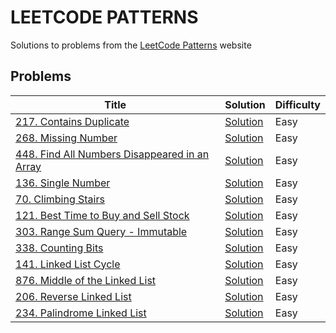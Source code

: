 # LEETCODE PATTERNS

Solutions to problems from the [LeetCode Patterns](https://seanprashad.com/leetcode-patterns/) website

## Problems

| Title                                                                                                                    | Solution                                                                                                      | Difficulty |
|--------------------------------------------------------------------------------------------------------------------------|---------------------------------------------------------------------------------------------------------------|------------|
| [217. Contains Duplicate](https://leetcode.com/problems/contains-duplicate/)                                             | [Solution](https://github.com/GolubevDS/LeetCodePatterns/blob/main/solutions/containsDuplicate/index.js)      | Easy       |
| [268. Missing Number](https://leetcode.com/problems/missing-number/)                                                     | [Solution](https://github.com/GolubevDS/LeetCodePatterns/tree/main/solutions/missingNumber/index.js)          | Easy       |
| [448. Find All Numbers Disappeared in an Array](https://leetcode.com/problems/find-all-numbers-disappeared-in-an-array/) | [Solution](https://github.com/GolubevDS/LeetCodePatterns/blob/main/solutions/findDisappearedNumbers/index.js) | Easy       |
| [136. Single Number](https://leetcode.com/problems/single-number/)                                                       | [Solution](https://github.com/GolubevDS/LeetCodePatterns/blob/main/solutions/singleNumber/index.js)           | Easy       |
| [70. Climbing Stairs](https://leetcode.com/problems/climbing-stairs/)                                                    | [Solution](https://github.com/GolubevDS/LeetCodePatterns/blob/main/solutions/climbStairs/index.js)            | Easy       |
| [121. Best Time to Buy and Sell Stock](https://leetcode.com/problems/best-time-to-buy-and-sell-stock/)                   | [Solution](https://github.com/GolubevDS/LeetCodePatterns/blob/main/solutions/maxProfit/index.js)              | Easy       |
| [303. Range Sum Query - Immutable](https://leetcode.com/problems/range-sum-query-immutable/)                             | [Solution](https://github.com/GolubevDS/LeetCodePatterns/blob/main/solutions/sumRange/index.js)               | Easy       |
| [338. Counting Bits](https://leetcode.com/problems/counting-bits/)                                                       | [Solution](https://github.com/GolubevDS/LeetCodePatterns/blob/main/solutions/countBits/index.js)              | Easy       |
| [141. Linked List Cycle](https://leetcode.com/problems/linked-list-cycle/)                                               | [Solution](https://github.com/GolubevDS/LeetCodePatterns/blob/main/solutions/hasCycle/index.js)               | Easy       |
| [876. Middle of the Linked List](https://leetcode.com/problems/middle-of-the-linked-list/)                               | [Solution](https://github.com/GolubevDS/LeetCodePatterns/blob/main/solutions/middleNode/index.js)             | Easy       |
| [206. Reverse Linked List](https://leetcode.com/problems/reverse-linked-list/)                                           | [Solution](https://github.com/GolubevDS/LeetCodePatterns/blob/main/solutions/reverseList/index.js)            | Easy       |
| [234. Palindrome Linked List](https://leetcode.com/problems/palindrome-linked-list)                                      | [Solution](https://github.com/GolubevDS/LeetCodePatterns/blob/main/solutions/isPalindrome/index.js)           | Easy       |
